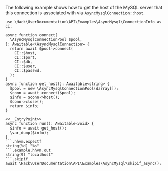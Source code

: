 The following example shows how to get the host of the MySQL server that this connection is associated with via `AsyncMysqlConnection::host`.

```basic-usage.php
use \Hack\UserDocumentation\API\Examples\AsyncMysql\ConnectionInfo as CI;

async function connect(
  \AsyncMysqlConnectionPool $pool,
): Awaitable<\AsyncMysqlConnection> {
  return await $pool->connect(
    CI::$host,
    CI::$port,
    CI::$db,
    CI::$user,
    CI::$passwd,
  );
}
async function get_host(): Awaitable<string> {
  $pool = new \AsyncMysqlConnectionPool(darray[]);
  $conn = await connect($pool);
  $info = $conn->host();
  $conn->close();
  return $info;
}

<<__EntryPoint>>
async function run(): Awaitable<void> {
  $info = await get_host();
  \var_dump($info);
}
```.hhvm.expectf
string(%d) "%s"
```.example.hhvm.out
string(9) "localhost"
```.skipif
await \Hack\UserDocumentation\API\Examples\AsyncMysql\skipif_async();
```
